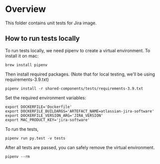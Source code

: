 # Overview

This folder contains unit tests for Jira image. 

## How to run tests locally
To run tests locally, we need pipenv to create a virtual environment. To install it on mac: 
```
brew install pipenv
```


Then install required packages. (Note that for local testing, we'll be using requirements-3.9.txt) 
```
pipenv install -r shared-components/tests/requirements-3.9.txt
```

Set the required environment variables:
```
export DOCKERFILE='Dockerfile'
export DOCKERFILE_BUILDARGS='ARTEFACT_NAME=atlassian-jira-software'
export DOCKERFILE_VERSION_ARG='JIRA_VERSION'
export MAC_PRODUCT_KEY='jira-software'
```

To run the tests, 
```
pipenv run py.test -v tests
```

After all tests are passed, you can safely remove the virtual environment. 
```
pipenv --rm
```

